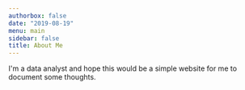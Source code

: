 ```yaml
---
authorbox: false
date: "2019-08-19"
menu: main
sidebar: false
title: About Me
---
```



I'm a data analyst and hope this would be a simple website for me to document some thoughts. 